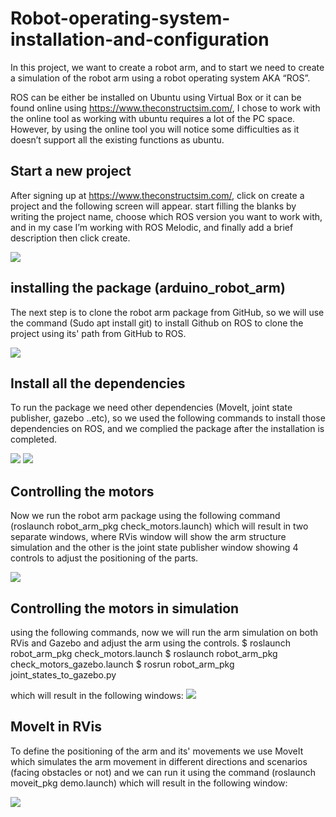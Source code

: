# Robot-operating-system-installation-and-configuration

In this project, we want to create a robot arm, and to start we need to create a simulation of the robot arm using a robot operating system AKA “ROS”.

ROS can be either be installed on Ubuntu using Virtual Box or it can be found online using https://www.theconstructsim.com/, I chose to work with the online tool as working with ubuntu requires a lot of the PC space. However, by using the online tool you will notice some difficulties as it doesn’t support all the existing functions as ubuntu.

## Start a new project
After signing up at https://www.theconstructsim.com/, click on create a project and the following screen will appear. start filling the blanks by writing the project name, choose which ROS version you want to work with, and in my case I’m working with ROS Melodic, and finally add a brief description then click create.

![](arduino_robot_arm.png)

## installing the package (arduino_robot_arm)
The next step is to clone the robot arm package from GitHub, so we will use the command (Sudo apt install git) to install Github on ROS to clone the project using its' path from GitHub to ROS.

![](arduino_robot_arm.png)

## Install all the dependencies 
To run the package we need other dependencies (MoveIt, joint state publisher, gazebo ..etc), so we used the following commands to install those dependencies on ROS, and we complied the package after the installation is completed.

![](arduino_robot_arm.png)
![](arduino_robot_arm.png)

## Controlling the motors
Now we run the robot arm package using the following command (roslaunch robot_arm_pkg check_motors.launch) which will result in two separate windows, where RVis window will show the arm structure simulation and the other is the joint state publisher window showing 4 controls to adjust the positioning of the parts.

![](arduino_robot_arm.png)

## Controlling the motors in simulation
using the following commands, now we will run the arm simulation on both RVis and Gazebo and adjust the arm using the controls.
$ roslaunch robot_arm_pkg check_motors.launch
$ roslaunch robot_arm_pkg check_motors_gazebo.launch
$ rosrun robot_arm_pkg joint_states_to_gazebo.py

which will result in the following windows:
![](arduino_robot_arm.png)

## MoveIt in RVis
To define the positioning of the arm and its' movements we use MoveIt which simulates the arm movement in different directions and scenarios (facing obstacles or not) and we can run it using the command (roslaunch moveit_pkg demo.launch) which will result in the following window:

![](arduino_robot_arm.png)
